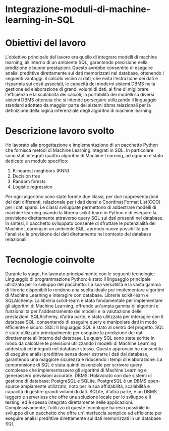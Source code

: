 # Integrazione-moduli-di-machine-learning-in-SQL

 
 # Obiettivi del lavoro
 L'obiettivo principale del lavoro era quello di integrare modelli di machine learning,
 all'interno di un ambiente SQL, garantendo precisione nella predizione e buone prestazioni.
 Questo avrebbe consentito di eseguire analisi predittive direttamente sui dati memorizzati nel
 database, ottenendo i seguenti vantaggi: il calcolo vicino ai dati, che evita l'estrazione dei dati
 e risparmia sui costi associati, le capacità dei moderni sistemi DBMS nella gestione ed
 elaborazione di grandi volumi di dati, al fine di migliorare l'efficienza e la scalabilità dei
 calcoli, la portabilità dei modelli su diversi sistemi DBMS ottenuta che si intende perseguire
 utilizzando il linguaggio standard adottato da maggior parte dei sistemi dbms relazionali per
 la definizione della logica inferenziale degli algoritmi di machine learning.
 
 # Descrizione lavoro svolto
 Ho lavorato alla progettazione e implementazione di un pacchetto Python che fornisca metodi
 di Machine Learning integrati in SQL. In particolare sono stati integrati quattro algoritmi di
 Machine Learning, ad ognuno è stato dedicato un modulo specifico:
 1) K-nearest neighbors (KNN)
 2) Decision tree
 3) Random forests
 4) Logistic regression
<p>Per ogni algoritmo sono state fornite due classi, per due rappresentazioni dei dati differenti,
 relazionale per i dati densi e Coordinat Format List(COO) per i dati sparsi.
 Le classi sviluppate permettono di addestrare modelli di machine learning usando la libreria
 scikit-learn in Python e di eseguire la previsione direttamente attraverso query SQL sui dati
 presenti nel database.
 In sintesi, il pacchetto sviluppato consente di sfruttare le potenzialità del Machine Learning in
 un ambiente SQL, aprendo nuove possibilità per l'analisi e la previsione dei dati direttamente
 nel contesto dei database relazionali. </p>
 
 # Tecnologie coinvolte
 Durante lo stage, ho lavorato principalmente con le seguenti tecnologie:
 Linguaggio di programmazione Python: è stato il linguaggio principale utilizzato per lo
 sviluppo del pacchetto. La sua versatilità e la vasta gamma di librerie disponibili lo rendono
 una scelta ideale per implementare algoritmi di Machine Learning e interagire con database.
 Librerie scikit-learn e SQLAlchemy: La libreria scikit-learn è stata fondamentale per
 implementare gli algoritmi di Machine Learning, offrendo un'ampia gamma di algoritmi e
 funzionalità per l'addestramento dei modelli e la valutazione delle prestazioni. SQLAlchemy,
 d'altra parte, è stata utilizzata per interagire con il database SQL, consentendo di eseguire
 query e manipolare dati in modo efficiente e sicuro.
 SQL: Il linguaggio SQL è stato al centro del progetto. SQL è stato utilizzato principalmente
 per eseguire la predizione dei dati direttamente all'interno del database. Le query SQL sono
 state scritte in modo da calcolare le previsioni utilizzando i modelli di Machine Learning
 addestrati ed integrati nel database stesso. Questo approccio ha consentito di eseguire analisi
 predittive senza dover estrarre i dati dal database, garantendo una maggiore sicurezza e
 riducendo i tempi di elaborazione. La comprensione di SQL è stata quindi essenziale per
 scrivere query complesse che implementassero gli algoritmi di Machine Learning e
 generassero previsioni accurate.
 DBMS: Holavorato con due sistemi di gestione di database: PostgreSQL e SQLite.
 PostgreSQL è un DBMS open-source ampiamente utilizzato, noto per la sua affidabilità,
 scalabilità e capacità di gestire grandi volumi di dati. SQLite, d'altra parte, è un DBMS
 leggero e serverless che offre una soluzione locale per lo sviluppo e il testing, ed è spesso
 integrato direttamente nelle applicazioni.
 Complessivamente, l'utilizzo di queste tecnologie ha reso possibile lo sviluppo di un
 pacchetto che offre un'interfaccia semplice ed efficiente per eseguire analisi predittive
 direttamente sui dati memorizzati in un database SQL
